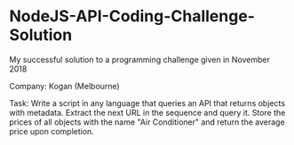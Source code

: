 # NodeJS-API-Coding-Challenge-Solution
My successful solution to a programming challenge given in November 2018

Company: Kogan (Melbourne)

Task: Write a script in any language that queries an API that returns objects with metadata. Extract the next URL in the sequence and query it. Store the prices of all objects with the name "Air Conditioner" and return the average price upon completion.
